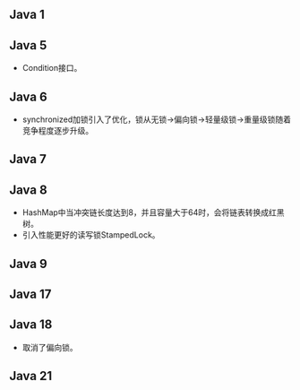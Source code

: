 ## Java 1
## Java 5
* Condition接口。
## Java 6
* synchronized加锁引入了优化，锁从无锁->偏向锁->轻量级锁->重量级锁随着竞争程度逐步升级。
## Java 7
## Java 8
* HashMap中当冲突链长度达到8，并且容量大于64时，会将链表转换成红黑树。
* 引入性能更好的读写锁StampedLock。
## Java 9
## Java 17
## Java 18
* 取消了偏向锁。
## Java 21
